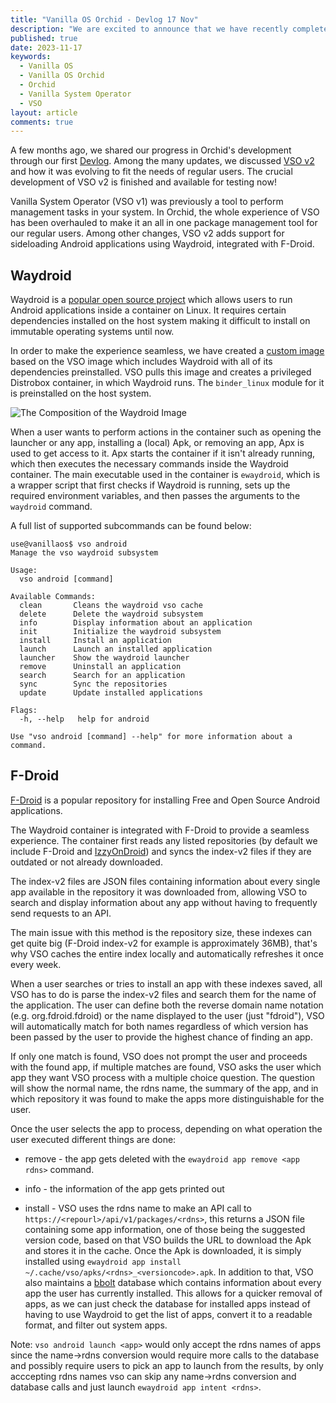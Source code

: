```yaml
---
title: "Vanilla OS Orchid - Devlog 17 Nov"
description: "We are excited to announce that we have recently completed the Waydroid integration with F-Droid support in VSO."
published: true
date: 2023-11-17
keywords:
  - Vanilla OS
  - Vanilla OS Orchid
  - Orchid
  - Vanilla System Operator
  - VSO
layout: article
comments: true
---
```


A few months ago, we shared our progress in Orchid's development through our first [Devlog](https://vanillaos.org/blog/article/2023-06-11/vanilla-os-orchid---devlog-11-jun). Among the many updates, we discussed [VSO v2](https://vanillaos.org/blog/article/2023-06-11/vanilla-os-orchid---devlog-11-jun#vso-as-a-system-package-manager) and how it was evolving to fit the needs of regular users. The crucial development of VSO v2 is finished and available for testing now!

Vanilla System Operator (VSO v1) was previously a tool to perform management tasks in your system. In Orchid, the whole experience of VSO has been overhauled to make it an all in one package management tool for our regular users. Among other changes, VSO v2 adds support for sideloading Android applications using Waydroid, integrated with F-Droid.

## Waydroid

Waydroid is a [popular open source project](https://waydro.id) which allows users to run Android applications inside a container on Linux. It requires certain dependencies installed on the host system making it difficult to install on immutable operating systems until now.

In order to make the experience seamless, we have created a [custom image](https://github.com/Vanilla-OS/waydroid-image) based on the VSO image which includes Waydroid with all of its dependencies preinstalled. VSO pulls this image and creates a privileged Distrobox container, in which Waydroid runs. The `binder_linux` module for it is preinstalled on the host system.

![The Composition of the Waydroid Image](/uploads/waydroid-image-composition.png)

When a user wants to perform actions in the container such as opening the launcher or any app, installing a (local) Apk, or removing an app, Apx is used to get access to it. Apx starts the container if it isn't already running, which then executes the necessary commands inside the Waydroid container. The main executable used in the container is `ewaydroid`, which is a wrapper script that first checks if Waydroid is running, sets up the required environment variables, and then passes the arguments to the `waydroid` command.

A full list of supported subcommands can be found below:

```shell
use@vanillaos$ vso android
Manage the vso waydroid subsystem

Usage:
  vso android [command]

Available Commands:
  clean       Cleans the waydroid vso cache
  delete      Delete the waydroid subsystem
  info        Display information about an application
  init        Initialize the waydroid subsystem
  install     Install an application
  launch      Launch an installed application
  launcher    Show the waydroid launcher
  remove      Uninstall an application
  search      Search for an application
  sync        Sync the repositories
  update      Update installed applications

Flags:
  -h, --help   help for android

Use "vso android [command] --help" for more information about a command.
```

## F-Droid

[F-Droid](https://f-droid.org/) is a popular repository for installing Free and Open Source Android applications.

The Waydroid container is integrated with F-Droid to provide a seamless experience. The container first reads any listed repositories (by default we include F-Droid and [IzzyOnDroid](https://apt.izzysoft.de/fdroid/)) and syncs the index-v2 files if they are outdated or not already downloaded.

The index-v2 files are JSON files containing information about every single app available in the repository it was downloaded from, allowing VSO to search and display information about any app without having to frequently send requests to an API.

The main issue with this method is the repository size, these indexes can get quite big (F-Droid index-v2 for example is approximately 36MB), that's why VSO caches the entire index locally and automatically refreshes it once every week.

When a user searches or tries to install an app with these indexes saved, all VSO has to do is parse the index-v2 files and search them for the name of the application. The user can define both the reverse domain name notation (e.g. org.fdroid.fdroid) or the name displayed to the user (just "fdroid"), VSO will automatically match for both names regardless of which version has been passed by the user to provide the highest chance of finding an app.

If only one match is found, VSO does not prompt the user and proceeds with the found app, if multiple matches are found, VSO asks the user which app they want VSO process with a multiple choice question. The question will show the normal name, the rdns name, the summary of the app, and in which repository it was found to make the apps more distinguishable for the user.

Once the user selects the app to process, depending on what operation the user executed different things are done:

- remove - the app gets deleted with the `ewaydroid app remove <app rdns>` command.

- info - the information of the app gets printed out

- install - VSO uses the rdns name to make an API call to `https://<repourl>/api/v1/packages/<rdns>`, this returns a JSON file containing some app information, one of those being the suggested version code, based on that VSO builds the URL to download the Apk and stores it in the cache. Once the Apk is downloaded, it is simply installed using `ewaydroid app install ~/.cache/vso/apks/<rdns>_<versioncode>.apk`. In addition to that, VSO also maintains a [bbolt](https://pkg.go.dev/go.etcd.io/bbolt) database which contains information about every app the user has currently installed. This allows for a quicker removal of apps, as we can just check the database for installed apps instead of having to use Waydroid to get the list of apps, convert it to a readable format, and filter out system apps.

Note: `vso android launch <app>` would only accept the rdns names of apps since the name->rdns conversion would require more calls to the database and possibly require users to pick an app to launch from the results, by only acccepting rdns names vso can skip any name->rdns conversion and database calls and just launch `ewaydroid app intent <rdns>`.
